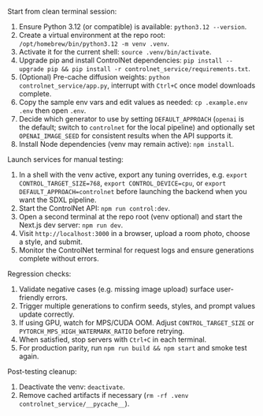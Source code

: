 Start from clean terminal session:

1. Ensure Python 3.12 (or compatible) is available: `python3.12 --version`.
2. Create a virtual environment at the repo root: `/opt/homebrew/bin/python3.12 -m venv .venv`.
3. Activate it for the current shell: `source .venv/bin/activate`.
4. Upgrade pip and install ControlNet dependencies: `pip install --upgrade pip && pip install -r controlnet_service/requirements.txt`.
5. (Optional) Pre-cache diffusion weights: `python controlnet_service/app.py`, interrupt with `Ctrl+C` once model downloads complete.
6. Copy the sample env vars and edit values as needed: `cp .example.env .env` then open `.env`.
7. Decide which generator to use by setting `DEFAULT_APPROACH` (`openai` is the default; switch to `controlnet` for the local pipeline) and optionally set `OPENAI_IMAGE_SEED` for consistent results when the API supports it.
8. Install Node dependencies (venv may remain active): `npm install`.

Launch services for manual testing:

1. In a shell with the venv active, export any tuning overrides, e.g. `export CONTROL_TARGET_SIZE=768`, `export CONTROL_DEVICE=cpu`, or `export DEFAULT_APPROACH=controlnet` before launching the backend when you want the SDXL pipeline.
2. Start the ControlNet API: `npm run control:dev`.
3. Open a second terminal at the repo root (venv optional) and start the Next.js dev server: `npm run dev`.
4. Visit `http://localhost:3000` in a browser, upload a room photo, choose a style, and submit.
5. Monitor the ControlNet terminal for request logs and ensure generations complete without errors.

Regression checks:

1. Validate negative cases (e.g. missing image upload) surface user-friendly errors.
2. Trigger multiple generations to confirm seeds, styles, and prompt values update correctly.
3. If using GPU, watch for MPS/CUDA OOM. Adjust `CONTROL_TARGET_SIZE` or `PYTORCH_MPS_HIGH_WATERMARK_RATIO` before retrying.
4. When satisfied, stop servers with `Ctrl+C` in each terminal.
5. For production parity, run `npm run build && npm start` and smoke test again.

Post-testing cleanup:

1. Deactivate the venv: `deactivate`.
2. Remove cached artifacts if necessary (`rm -rf .venv controlnet_service/__pycache__`).
